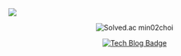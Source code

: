 <img src="https://capsule-render.vercel.app/api?type=waving&color=timeAuto&height=300&section=header&text=Min%20Young's%20GitHub&fontSize=70" />

<div align="center">
 
  ![Solved.ac
min02choi](http://mazassumnida.wtf/api/v2/generate_badge?boj=min02choi)
  
[![Tech Blog Badge](http://img.shields.io/badge/-Min%20Young's%20GitHub%20Blog-black?style=flat&logo=github&link=https://min02choi.github.io/)](https://min02choi.github.io/)
 
</div>


<!-- <center>
[![Solved.ac프로필](http://mazassumnida.wtf/api/v2/generate_badge?boj=min02choi)](https://solved.ac/min02choi)

</center> -->

<!-- <a href="https://min02choi.github.io" target="_blank">
    <img src="https://img.shields.io/badge/Java-007396?style=flat-square&logo=Java&logoColor=white"/>
</a> -->

<!---
min02choi/min02choi is a ✨ special ✨ repository because its `README.md` (this file) appears on your GitHub profile.
You can click the Preview link to take a look at your changes.
--->
